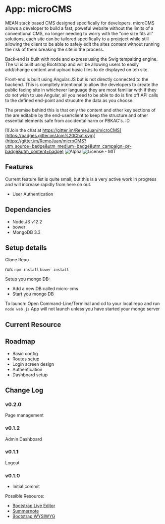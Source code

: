 # App: microCMS

MEAN stack based CMS designed specifically for developers. 
microCMS allows a developer to build a fast, poweful website without the limits
of a conventional CMS, no longer needing to worry with the "one size fits all"
solutions, each site can be tailored specifically to a projeject while still
allowing the client to be able to safely edit the sites content without running
the risk of them breaking the site in the process.

Back-end is built with node and express using the Swig tempalting engine.
The UI is built using Bootstrap and will be allowing users to easily add/change
content and upload basic files to de displayed on teh site.

Front-end is built using Angular.JS but is not directly connected to the backend.
This is compltely intentional to allow the developers to create the public 
facing site in whichever language they are most familiar with if they do not wish
to use Angular, all you need to be able to do is fire off API calls to the
defined end-point and strucutre the data as you choose.

The premise behind this is that only the content and other key sections of the
are editable by the end-user/client to keep the structure and other essential
elements safe from accidental harm or PBKAC's. :D

[![Join the chat at https://gitter.im/RemeJuan/microCMS](https://badges.gitter.im/Join%20Chat.svg)](https://gitter.im/RemeJuan/microCMS?utm_source=badge&utm_medium=badge&utm_campaign=pr-badge&utm_content=badge)
![Alpha](https://img.shields.io/badge/Status-Alpha-blue.svg)
![License - MIT](https://img.shields.io/github/license/mashape/apistatus.svg)

## Features

Current feature list is quite small, but this is a very active work in progress
and will increase rapidly from here on out.

* User Authentication

## Dependancies

* Node.JS v12.2
* bower
* MongoDB 3.3

## Setup details

Clone Repo

run:
`npm install`
`bower install`

Setup you mongo DB:
* Add a new DB called micro-cms
* Start you mongo DB

To launch:
Open Command-Line/Terminal and cd to your local repo and run `node web.js`
App will not launch unless you have started your mongo server

## Current Resource

## Roadmap
* Basic config
* Routes setup
* Login screen design
* Authentication
* Dashboard setup

## Change Log

### v0.2.0
Page management

### v0.1.2
Admin Dashboard

### v0.1.1
Logout

### v0.1.0
* Initial commit

Possible Resource:

* [Bootstrap Live Editor](http://innovastudio.com/BootstrapLiveEditor/index.html)
* [Summernote](http://summernote.org/#/)
* [Bootstrap WYSIWYG](https://mindmup.github.io/bootstrap-wysiwyg/)